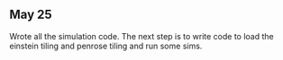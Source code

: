 ## May 25

Wrote all the simulation code. The next step is to write code to load the einstein tiling and penrose tiling and run some sims.